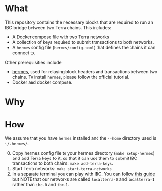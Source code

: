 # What

This repository contains the necessary blocks that are required to run an IBC bridge between two Terra chains. This includes:
* A Docker compose file with two Terra networks
* A collection of keys required to submit transactions to both networks.
* A `hermes` config file (`hermes/config.toml`) that defines the chains it can connect to.

Other prerequisities include 
* [hermes](https://hermes.informal.systems/), used for relaying block headers and transactions between two chains. To install `hermes`, please follow the official tutorial.
* Docker and docker compose.

# Why



# How

We assume that you have `hermes` installed and the `--home` directory used is `~/.hermes/`.

0. Copy hermes config file to your hermes directory (`make setup-hermes`) and add Terra keys to it, so that it can use them to submit IBC transactions to both chains: `make add-terra-keys`.
1. Start Terra networks: `make start-terra-networks`
2. In a separate terminal you can play with IBC. You can follow [this guide](https://hermes.informal.systems/tutorials/index.html) but NOTE that our networks are called `localterra-0` and `localterra-1` rather than `ibc-0` and `ibc-1`.
